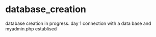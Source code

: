 # database_creation
database creation in progress.
day 1 connection with a data base and myadmin.php establised 
